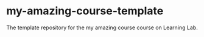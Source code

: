 # my-amazing-course-template
The template repository for the my amazing course course on Learning Lab.
